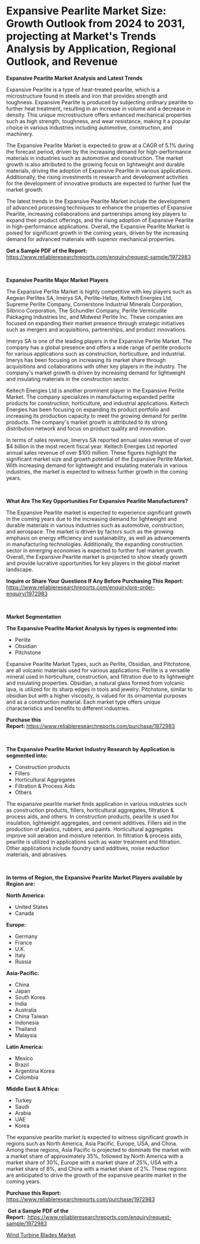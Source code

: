 <p><h1>Expansive Pearlite Market Size: Growth Outlook from 2024 to 2031, projecting at Market's Trends Analysis by Application, Regional Outlook, and Revenue</h1></p><p><strong>Expansive Pearlite Market Analysis and Latest Trends</strong></p>
<p><p>Expansive Pearlite is a type of heat-treated pearlite, which is a microstructure found in steels and iron that provides strength and toughness. Expansive Pearlite is produced by subjecting ordinary pearlite to further heat treatment, resulting in an increase in volume and a decrease in density. This unique microstructure offers enhanced mechanical properties such as high strength, toughness, and wear resistance, making it a popular choice in various industries including automotive, construction, and machinery.</p><p>The Expansive Pearlite Market is expected to grow at a CAGR of 5.1% during the forecast period, driven by the increasing demand for high-performance materials in industries such as automotive and construction. The market growth is also attributed to the growing focus on lightweight and durable materials, driving the adoption of Expansive Pearlite in various applications. Additionally, the rising investments in research and development activities for the development of innovative products are expected to further fuel the market growth.</p><p>The latest trends in the Expansive Pearlite Market include the development of advanced processing techniques to enhance the properties of Expansive Pearlite, increasing collaborations and partnerships among key players to expand their product offerings, and the rising adoption of Expansive Pearlite in high-performance applications. Overall, the Expansive Pearlite Market is poised for significant growth in the coming years, driven by the increasing demand for advanced materials with superior mechanical properties.</p></p>
<p><strong>Get a Sample PDF of the Report:&nbsp;</strong> <a href="https://www.reliableresearchreports.com/enquiry/request-sample/1972983">https://www.reliableresearchreports.com/enquiry/request-sample/1972983</a></p>
<p>&nbsp;</p>
<p><strong>Expansive Pearlite Major Market Players</strong></p>
<p><p>The Expansive Perlite Market is highly competitive with key players such as Aegean Perlites SA, Imerys SA, Perlite-Hellas, Keltech Energies Ltd, Supreme Perlite Company, Cornerstone Industrial Minerals Corporation, Silbrico Corporation, The Schundler Company, Perlite Vermiculite Packaging Industries Inc, and Midwest Perlite Inc. These companies are focused on expanding their market presence through strategic initiatives such as mergers and acquisitions, partnerships, and product innovations.</p><p>Imerys SA is one of the leading players in the Expansive Perlite Market. The company has a global presence and offers a wide range of perlite products for various applications such as construction, horticulture, and industrial. Imerys has been focusing on increasing its market share through acquisitions and collaborations with other key players in the industry. The company's market growth is driven by increasing demand for lightweight and insulating materials in the construction sector.</p><p>Keltech Energies Ltd is another prominent player in the Expansive Perlite Market. The company specializes in manufacturing expanded perlite products for construction, horticulture, and industrial applications. Keltech Energies has been focusing on expanding its product portfolio and increasing its production capacity to meet the growing demand for perlite products. The company's market growth is attributed to its strong distribution network and focus on product quality and innovation.</p><p>In terms of sales revenue, Imerys SA reported annual sales revenue of over $4 billion in the most recent fiscal year. Keltech Energies Ltd reported annual sales revenue of over $100 million. These figures highlight the significant market size and growth potential of the Expansive Perlite Market. With increasing demand for lightweight and insulating materials in various industries, the market is expected to witness further growth in the coming years.</p></p>
<p>&nbsp;</p>
<p><strong>What Are The Key Opportunities For Expansive Pearlite Manufacturers?</strong></p>
<p><p>The Expansive Pearlite market is expected to experience significant growth in the coming years due to the increasing demand for lightweight and durable materials in various industries such as automotive, construction, and aerospace. The market is driven by factors such as the growing emphasis on energy efficiency and sustainability, as well as advancements in manufacturing technologies. Additionally, the expanding construction sector in emerging economies is expected to further fuel market growth. Overall, the Expansive Pearlite market is projected to show steady growth and provide lucrative opportunities for key players in the global market landscape.</p></p>
<p><strong>Inquire or Share Your Questions If Any Before Purchasing This Report:</strong> <a href="https://www.reliableresearchreports.com/enquiry/pre-order-enquiry/1972983">https://www.reliableresearchreports.com/enquiry/pre-order-enquiry/1972983</a></p>
<p>&nbsp;</p>
<p><strong>Market Segmentation</strong></p>
<p><strong>The Expansive Pearlite Market Analysis by types is segmented into:</strong></p>
<p><ul><li>Perlite</li><li>Obsidian</li><li>Pitchstone</li></ul></p>
<p><p>Expansive Pearlite Market Types, such as Perlite, Obsidian, and Pitchstone, are all volcanic materials used for various applications. Perlite is a versatile mineral used in horticulture, construction, and filtration due to its lightweight and insulating properties. Obsidian, a natural glass formed from volcanic lava, is utilized for its sharp edges in tools and jewelry. Pitchstone, similar to obsidian but with a higher viscosity, is valued for its ornamental purposes and as a construction material. Each market type offers unique characteristics and benefits to different industries.</p></p>
<p><strong>Purchase this Report:&nbsp;</strong><a href="https://www.reliableresearchreports.com/purchase/1972983">https://www.reliableresearchreports.com/purchase/1972983</a></p>
<p>&nbsp;</p>
<p><strong>The Expansive Pearlite Market Industry Research by Application is segmented into:</strong></p>
<p><ul><li>Construction products</li><li>Fillers</li><li>Horticultural Aggregates</li><li>Filtration & Process Aids</li><li>Others</li></ul></p>
<p><p>The expansive pearlite market finds application in various industries such as construction products, fillers, horticultural aggregates, filtration & process aids, and others. In construction products, pearlite is used for insulation, lightweight aggregates, and cement additives. Fillers aid in the production of plastics, rubbers, and paints. Horticultural aggregates improve soil aeration and moisture retention. In filtration & process aids, pearlite is utilized in applications such as water treatment and filtration. Other applications include foundry sand additives, noise reduction materials, and abrasives.</p></p>
<p>&nbsp;</p>
<p><strong>In terms of Region, the Expansive Pearlite Market Players available by Region are:</strong></p>
<p>
    <p> <strong> North America: </strong>
        <ul>
            <li>United States</li>
            <li>Canada</li>
        </ul>
        </p> 
    <p> <strong> Europe: </strong>
        <ul>
            <li>Germany</li>
            <li>France</li>
            <li>U.K.</li>
            <li>Italy</li>
            <li>Russia</li>
        </ul>
        </p> 
    <p> <strong> Asia-Pacific: </strong>
        <ul>
            <li>China</li>
            <li>Japan</li>
            <li>South Korea</li>
            <li>India</li>
            <li>Australia</li>
            <li>China Taiwan</li>
            <li>Indonesia</li>
            <li>Thailand</li>
            <li>Malaysia</li>
        </ul>
        </p> 
    <p> <strong> Latin America: </strong>
        <ul>
            <li>Mexico</li>
            <li>Brazil</li>
            <li>Argentina Korea</li>
            <li>Colombia</li>
        </ul>
        </p> 
    <p> <strong> Middle East & Africa: </strong>
        <ul>
            <li>Turkey</li>
            <li>Saudi</li>
            <li>Arabia</li>
            <li>UAE</li>
            <li>Korea</li>
        </ul>
    </p>
    </p>
<p><p>The expansive pearlite market is expected to witness significant growth in regions such as North America, Asia Pacific, Europe, USA, and China. Among these regions, Asia Pacific is projected to dominate the market with a market share of approximately 35%, followed by North America with a market share of 30%, Europe with a market share of 25%, USA with a market share of 8%, and China with a market share of 2%. These regions are anticipated to drive the growth of the expansive pearlite market in the coming years.</p></p>
<p><strong>Purchase this Report: </strong><a href="https://www.reliableresearchreports.com/purchase/1972983">https://www.reliableresearchreports.com/purchase/1972983</a></p>
<p>&nbsp;<strong>Get a Sample PDF of the Report:&nbsp;&nbsp;</strong><a href="https://www.reliableresearchreports.com/enquiry/request-sample/1972983">https://www.reliableresearchreports.com/enquiry/request-sample/1972983</a></p>
<p><strong></strong></p>
<p><p><a href="https://crocus-run-b5a.notion.site/Wind-Turbine-Blades-Market-Research-Report-The-Key-To-Successful-Business-Strategy-Forecasted-for-P-32d54406bc884787a5cfc3e07a6552f0">Wind Turbine Blades Market</a></p></p>